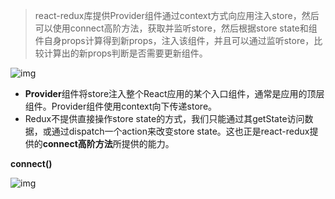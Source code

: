 > react-redux库提供Provider组件通过context方式向应用注入store，然后可以使用connect高阶方法，获取并监听store，然后根据store state和组件自身props计算得到新props，注入该组件，并且可以通过监听store，比较计算出的新props判断是否需要更新组件。

![img](https://pic4.zhimg.com/80/v2-57970b85535b4abe1ddf3a0550ac569f_720w.jpg)

- **Provider**组件将store注入整个React应用的某个入口组件，通常是应用的顶层组件。Provider组件使用context向下传递store。
- Redux不提供直接操作store state的方式，我们只能通过其getState访问数据，或通过dispatch一个action来改变store state。这也正是react-redux提供的**connect高阶方法**所提供的能力。

**connect()**

![img](https://pic1.zhimg.com/80/v2-2cc510c6ad9df63604870750449225c4_720w.jpg)